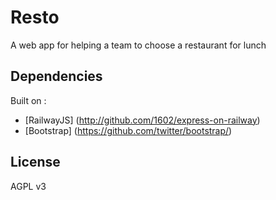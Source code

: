# Resto
A web app for helping a team to choose a restaurant for lunch

## Dependencies
Built on :
  * [RailwayJS] (http://github.com/1602/express-on-railway)
  * [Bootstrap] (https://github.com/twitter/bootstrap/)

## License
AGPL v3
